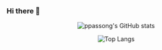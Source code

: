 ### Hi there 👋

<!--
**ppassong/ppassong** is a ✨ _special_ ✨ repository because its `README.md` (this file) appears on your GitHub profile.

Here are some ideas to get you started:

- 🔭 I’m currently working on ...
- 🌱 I’m currently learning ...
- 👯 I’m looking to collaborate on ...
- 🤔 I’m looking for help with ...
- 💬 Ask me about ...
- 📫 How to reach me: ...
- 😄 Pronouns: ...
- ⚡ Fun fact: ...
-->

<div align="center">
  
<!--GitHub stats-->
![ppassong's GitHub stats](https://github-readme-stats.vercel.app/api?username=ppassong&show_icons=true&theme=tokyonight)

<!--Most Used Languages-->
![Top Langs](https://github-readme-stats.vercel.app/api/top-langs/?username=ppassong&layout=compact&theme=tokyonight)

</div>
